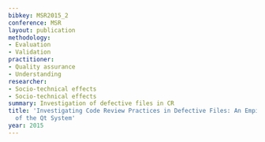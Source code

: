 ```yaml
---
bibkey: MSR2015_2
conference: MSR
layout: publication
methodology:
- Evaluation
- Validation
practitioner:
- Quality assurance
- Understanding
researcher:
- Socio-technical effects
- Socio-technical effects
summary: Investigation of defective files in CR
title: 'Investigating Code Review Practices in Defective Files: An Empirical Study
  of the Qt System'
year: 2015
---
```

